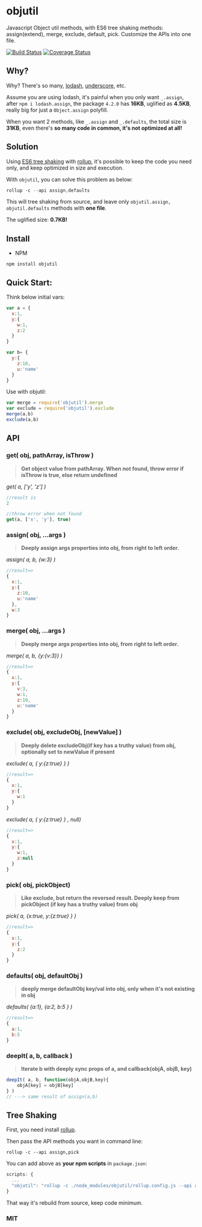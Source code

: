 # objutil

Javascript Object util methods, with ES6 tree shaking methods: assign(extend), merge, exclude, default, pick. Customize the APIs into one file.

[![Build Status](https://travis-ci.org/futurist/objutil.svg?branch=master)](https://travis-ci.org/futurist/objutil) <a href='https://coveralls.io/github/futurist/objutil?branch=master'><img src='https://coveralls.io/repos/github/futurist/objutil/badge.svg?branch=master' alt='Coverage Status' /></a>


## Why?

Why? There's so many, [lodash](https://github.com/lodash/lodash/), [underscore](https://github.com/jashkenas/underscore), etc.

Assume you are using lodash, it's painful when you only want `_.assign`, after `npm i lodash.assign`, the package `4.2.0` has **16KB**, uglified as **4.5KB**, really big for just a `Object.assign` polyfill.

When you want 2 methods, like `_.assign` and `_.defaults`, the total size is **31KB**, even there's **so many code in common, it's not optimized at all!**


## Solution

Using [ES6 tree shaking](http://javascriptplayground.com/blog/2016/02/better-bundles-rollup/) with [rollup](https://github.com/rollup/rollup), it's possible to keep the code you need only, and keep optimized in size and execution.

With `objutil`, you can solve this problem as below:

``` javascript
rollup -c --api assign,defaults
```

This will tree shaking from source, and leave only `objutil.assign, objutil.defaults` methods with **one file**.

The uglified size: **0.7KB!**


## Install

- NPM

``` shell
npm install objutil
```

## Quick Start:

Think below initial vars:

``` javascript
var a = {
  x:1,
  y:{
    w:1,
    z:2
  }
}

var b= {
  y:{
    z:10,
    u:'name'
  }
}
```

Use with objutil:

```javascript
var merge = require('objutil').merge
var exclude = require('objutil').exclude
merge(a,b)
exclude(a,b)
```

## API

### get( obj, pathArray, isThrow )

> **Get object value from pathArray. When not found, throw error if isThrow is true, else return undefined**

*get( a, ['y', 'z'] )*

```javascript
//result is
2

//throw error when not found
get(a, ['x', 'y'], true)
```

### assign( obj, ...args )

> **Deeply assign args properties into obj, from right to left order.**

*assign( a, b, {w:3} )*
```javascript
//result=>
{
  x:1,
  y:{
    z:10,
    u:'name'
  },
  w:3
}
```

### merge( obj, ...args )

> **Deeply merge args properties into obj, from right to left order.**

*merge( a, b, {y:{v:3}} )*
```javascript
//result=>
{
  x:1,
  y:{
    v:3,
    w:1,
    z:10,
    u:'name'
  }
}
```

### exclude( obj, excludeObj, [newValue] )

> **Deeply delete excludeObj(if key has a truthy value) from obj, optionally set to newValue if present**

*exclude( a, { y:{z:true} } )*

```javascript
//result=>
{
  x:1,
  y:{
    w:1
  }
}
```
*exclude( a, { y:{z:true} } , null)*
```javascript
//result=>
{
  x:1,
  y:{
    w:1,
    z:null
  }
}
```

### pick( obj, pickObject)

> **Like exclude, but return the reversed result. Deeply keep from pickObject (if key has a truthy value) from obj**

*pick( a, {x:true, y:{z:true} } )*

```javascript
//result=>
{
  x:1,
  y:{
    z:2
  }
}
```


### defaults( obj, defaultObj )

> **deeply merge defaultObj key/val into obj, only when it's not existing in obj**

*defaults( {a:1}, {a:2, b:5 } )*

```javascript
//result=>
{
  a:1,
  b:5
}
```


### deepIt( a, b, callback )

> **Iterate b with deeply sync props of a, and callback(objA, objB, key)**

```javascript
deepIt( a, b, function(objA,objB,key){
    objA[key] = objB[key]
} )
// ---> same result of assign(a,b)
```

## Tree Shaking

First, you need install [rollup](https://github.com/rollup/rollup).

Then pass the API methods you want in command line:

``` shell
rollup -c --api assign,pick
```

You can add above as **your npm scripts** in `package.json`:

``` javascript
scripts: {
  ...
  "objutil": "rollup -c ./node_modules/objutil/rollup.config.js --api assign,pick"
}
```

That way it's rebuild from source, keep code minimum.

### MIT
